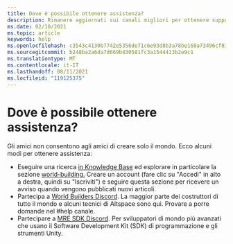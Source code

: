 ```yaml
---
title: Dove è possibile ottenere assistenza?
description: Rimanere aggiornati sui canali migliori per ottenere supporto e assistenza per le esperienze altpsaceVR.
ms.date: 02/10/2021
ms.topic: article
keywords: help
ms.openlocfilehash: c3543c4130b7742e5356de71c6e93d8b3a78be168a73496cf834b56e1c1c4229
ms.sourcegitcommit: b248ba2a6da7d669b430581fc3a1544413b2e9c1
ms.translationtype: MT
ms.contentlocale: it-IT
ms.lasthandoff: 08/11/2021
ms.locfileid: "119125375"
---
```

# <a name="where-can-i-get-help"></a>Dove è possibile ottenere assistenza?

Gli amici non consentono agli amici di creare solo il mondo. Ecco alcuni modi per ottenere assistenza:

* Eseguire una ricerca [in Knowledge Base](../index.yml) ed esplorare in particolare la sezione [world-building.](world-editor-getting-started.md) Creare un account (fare clic su "Accedi" in alto a destra, quindi su "Iscriviti") e seguire questa sezione per ricevere un avviso quando vengono pubblicati nuovi articoli.
* Partecipa a [World Builders Discord](https://discordapp.com/invite/altspacevr). La maggior parte dei costruttori di tutto il mondo e alcuni tecnici di Altspace sono qui. Provare a porre domande nel #help canale.
* Partecipare a [MRE SDK Discord](https://discord.gg/xyBcQec). Per sviluppatori di mondo più avanzati che usano il Software Development Kit (SDK) di programmazione e gli strumenti Unity. 